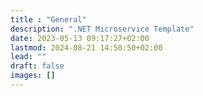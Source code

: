 ```yaml
---
title : "General"
description: ".NET Microservice Template"
date: 2023-05-13 09:17:27+02:00
lastmod: 2024-08-21 14:50:50+02:00
lead: ""
draft: false
images: []
---
```

